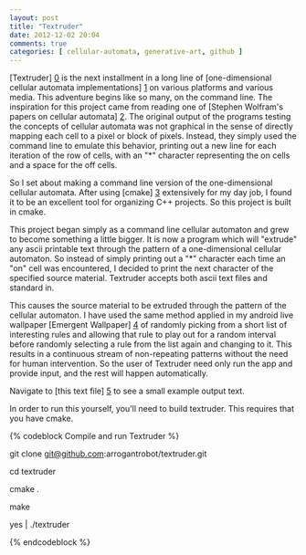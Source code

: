```yaml
---
layout: post
title: "Textruder"
date: 2012-12-02 20:04
comments: true
categories: [ cellular-automata, generative-art, github ]
---
```


[Textruder] [0] is the next installment in a long line of [one-dimensional cellular automata implementations] [1] on various platforms and various media. This adventure begins like so many, on the command line. The inspiration for this project came from reading one of [Stephen Wolfram's papers on cellular automata] [2]. The original output of the programs testing the concepts of cellular automata was not graphical in the sense of directly mapping each cell to a pixel or block of pixels. Instead, they simply used the command line to emulate this behavior, printing out a new line for each iteration of the row of cells, with an "*" character representing the on cells and a space for the off cells.

<!-- more -->

So I set about making a command line version of the one-dimensional cellular automata. After using [cmake] [3] extensively for my day job, I found it to be an excellent tool for organizing C++ projects. So this project is built in cmake.

This project began simply as a command line cellular automaton and grew to become something a little bigger. It is now a program which will "extrude" any ascii printable text through the pattern of a one-dimensional cellular automaton. So instead of simply printing out a "*" character each time an "on" cell was encountered, I decided to print the next character of the specified source material. Textruder accepts both ascii text files and standard in.

This causes the source material to be extruded through the pattern of the cellular automaton. I have used the same method applied in my android live wallpaper [Emergent Wallpaper] [4] of randomly picking from a short list of interesting rules and allowing that rule to play out for a random interval before randomly selecting a rule from the list again and changing to it. This results in a continuous stream of non-repeating patterns without the need for human intervention. So the user of Textruder need only run the app and provide input, and the rest will happen automatically.

Navigate to [this text file] [5] to see a small example output text.

In order to run this yourself, you'll need to build textruder. This requires that you have cmake.

{% codeblock Compile and run Textruder %}

git clone git@github.com:arrogantrobot/textruder.git

cd textruder

cmake .

make

yes | ./textruder

{% endcodeblock %}

[0]: https://github.com/arrogantrobot/textruder "textruder github"
[1]: http://archetyp.al/cellular-automata-rule-explorer "cellular automata rule explorer"
[2]: http://www.stephenwolfram.com/publications/articles/ca/83-cellular/ "wolfram 1983"
[3]: http://www.cmake.org/ "cmake website"
[4]: https://play.google.com/store/apps/details?id=com.farawaylabs.android.emergentwallpaper "Emergent Wallpaper"
[5]: http://archetyp.al/assets/textruder_demo.txt "textruder demo"
